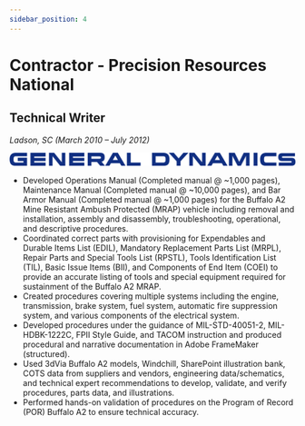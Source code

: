 ```yaml
---
sidebar_position: 4
---
```


# Contractor - Precision Resources National
## Technical Writer
_Ladson, SC (March 2010 – July 2012)_

![General Dynamics](../img/general_dynamics.svg)

- Developed Operations Manual (Completed manual @ ~1,000 pages), Maintenance Manual (Completed manual @
~10,000 pages), and Bar Armor Manual (Completed manual @ ~1,000 pages) for the Buffalo A2 Mine Resistant
Ambush Protected (MRAP) vehicle including removal and installation, assembly and disassembly, troubleshooting,
operational, and descriptive procedures.
- Coordinated correct parts with provisioning for Expendables and Durable Items List (EDIL), Mandatory Replacement
Parts List (MRPL), Repair Parts and Special Tools List (RPSTL), Tools Identification List (TIL), Basic Issue Items
(BII), and Components of End Item (COEI) to provide an accurate listing of tools and special equipment required for
sustainment of the Buffalo A2 MRAP.
- Created procedures covering multiple systems including the engine, transmission, brake system, fuel system,
automatic fire suppression system, and various components of the electrical system.
- Developed procedures under the guidance of MIL-STD-40051-2, MIL-HDBK-1222C, FPII Style Guide, and TACOM
instruction and produced procedural and narrative documentation in Adobe FrameMaker (structured).
- Used 3dVia Buffalo A2 models, Windchill, SharePoint illustration bank, COTS data from suppliers and vendors,
engineering data/schematics, and technical expert recommendations to develop, validate, and verify procedures,
parts data, and illustrations.
- Performed hands-on validation of procedures on the Program of Record (POR) Buffalo A2 to ensure technical
accuracy.